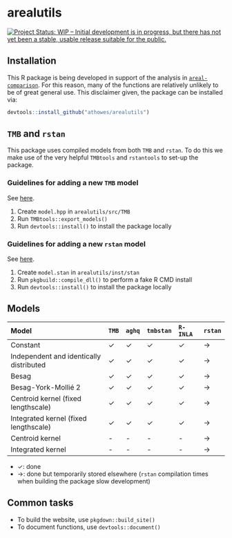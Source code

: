 # arealutils

<!-- badges: start -->

[![Project Status: WIP – Initial development is in progress, but there
has not yet been a stable, usable release suitable for the
public.](https://www.repostatus.org/badges/latest/wip.svg)](https://www.repostatus.org/#wip)

<!-- badges: end -->

## Installation

This R package is being developed in support of the analysis in [`areal-comparison`](https://github.com/athowes/areal-comparison).
For this reason, many of the functions are relatively unlikely to be of great general use.
This disclaimer given, the package can be installed via:

```r
devtools::install_github("athowes/arealutils")
```

## `TMB` and `rstan`

This package uses compiled models from both `TMB` and `rstan`.
To do this we make use of the very helpful `TMBtools` and `rstantools` to set-up the package.

### Guidelines for adding a new `TMB` model

See [here](https://rdrr.io/github/mlysy/TMBtools/f/vignettes/TMBtools.Rmd).

1. Create `model.hpp` in `arealutils/src/TMB`
2. Run `TMBtools::export_models()`
3. Run `devtools::install()` to install the package locally

### Guidelines for adding a new `rstan` model

See [here](https://mc-stan.org/rstantools/articles/minimal-rstan-package.html).

1. Create `model.stan` in `arealutils/inst/stan`
2. Run `pkgbuild::compile_dll()` to perform a fake R CMD install
4. Run `devtools::install()` to install the package locally

## Models

| Model                                   | `TMB`   | `aghq`  | `tmbstan` | `R-INLA` | `rstan` |
|:----------------------------------------|:--------|:--------|:----------|:---------|:--------|
| Constant                                | &check; | &check; | &check;   | &check;  | &rarr;  | 
| Independent and identically distributed | &check; | &check; | &check;   | &check;  | &rarr;  | 
| Besag                                   | &check; | &check; | &check;   | &check;  | &rarr;  |  
| Besag-York-Mollié  2                    | &check; | &check; | &check;   | &check;  | &rarr;  |  
| Centroid kernel (fixed lengthscale)     | &check; | &check; | &check;   | &check;  | &rarr;  |  
| Integrated kernel (fixed lengthscale)   | &check; | &check; | &check;   | &check;  | &rarr;  |  
| Centroid kernel                         | -       | -       | -         | -        | &rarr;  |  
| Integrated kernel                       | -       | -       | -         | -        | &rarr;  | 


* &check;: done
* &rarr;: done but temporarily stored elsewhere (`rstan` compilation times when building the package slow development)

## Common tasks

* To build the website, use `pkgdown::build_site()`
* To document functions, use `devtools::document()`

